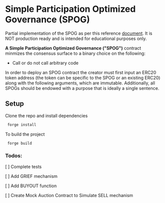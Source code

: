 # Simple Participation Optimized Governance (SPOG)

Partial implementation of the SPOG as per this reference [document](https://hackmd.io/6Y8x2jL1R0CBo6RRBESpLA).
It is NOT production ready and is intended for educational purposes only.

**A Simple Participation Optimized Governance ("SPOG")** contract minmizes the consensus surface to a binary choice on the following:

- Call or do not call arbitrary code

In order to deploy an SPOG contract the creator must first input an ERC20 token address (the token can be specific to the SPOG or an existing ERC20) along with the following arguments, which are immutable. Additionally, all SPOGs should be endowed with a purpose that is ideally a single sentence.

## Setup

Clone the repo and install dependencies

```bash
 forge install
```

To build the project

```bash
 forge build
```

### Todos:

[ ] Complete tests

[ ] Add GRIEF mechanism

[ ] Add BUYOUT function

[ ] Create Mock Auction Contract to Simulate SELL mechanism
